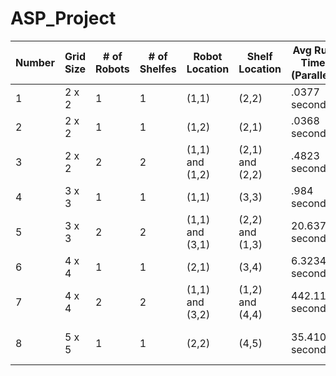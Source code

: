 # ASP_Project

| Number | Grid Size | # of Robots | # of Shelfes | Robot Location | Shelf Location | Avg Run Time (Parallel) | Avg Run Time (Sequential) |
| -------|-----------|-------------|--------------|----------------|----------------| ------------------------| --------------------------|
| 1 | 2 x 2 | 1 | 1 | (1,1) | (2,2) | .0377 seconds | .0428 seconds |
| 2 | 2 x 2 | 1 | 1 | (1,2) | (2,1) | .0368 seconds | .045 seconds |
| 3 | 2 x 2 | 2 | 2 | (1,1) and (1,2) | (2,1) and (2,2) | .4823 seconds | 13.7317 seconds |
| 4 | 3 x 3 | 1 | 1 | (1,1) | (3,3) | .984 seconds | .9065 seconds |
| 5 | 3 x 3 | 2 | 2 | (1,1) and (3,1) | (2,2) and (1,3) | 20.6371 seconds | 20.2743 seconds |
| 6 | 4 x 4 | 1 | 1 | (2,1) | (3,4) | 6.3234 seconds | 5.601 seconds |
| 7 | 4 x 4 | 2 | 2 | (1,1) and (3,2) | (1,2) and (4,4) | 442.117 seconds | Timed out at 1600 seconds |
| 8 | 5 x 5 | 1 | 1 | (2,2) | (4,5) | 35.4102 seconds | Timed out at 750 seconds |



